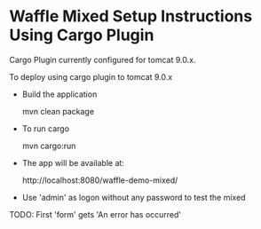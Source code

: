 Waffle Mixed Setup Instructions Using Cargo Plugin
==================================================

Cargo Plugin currently configured for tomcat 9.0.x.

To deploy using cargo plugin to tomcat 9.0.x

- Build the application

    mvn clean package

- To run cargo

    mvn cargo:run

- The app will be available at:

    http://localhost:8080/waffle-demo-mixed/

- Use 'admin' as logon without any password to test the mixed

TODO: First 'form' gets 'An error has occurred'
